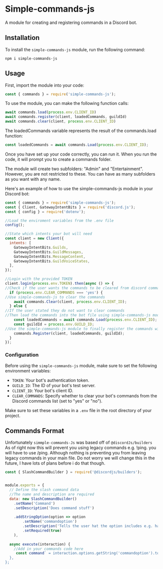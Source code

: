 # Simple-commands-js

A module for creating and registering commands in a Discord bot.

## Installation

To install the `simple-commands-js` module, run the following command:

```shell
npm i simple-commands-js
```



## Usage

First, import the module into your code:

```js
const { commands } = require('simple-commands-js');
```
To use the module, you can make the following function calls:

```js
await commands.load(process.env.CLIENT_ID)
await commands.register(client, loadedCommands, guildId)
await commands.clear(client, process.env.CLIENT_ID)
```
The loadedCommands variable represents the result of the commands.load function:
```js
const loadedCommands = await commands.Load(process.env.CLIENT_ID);
```
Once you have set up your code correctly, you can run it. When you run the code, it will prompt you to create a commands folder.

The module will create two subfolders: "Admin" and "Entertainment". However, you are not restricted to these. You can have as many subfolders as you want with any name.


Here's an example of how to use the simple-commands-js module in your Discord bot:

```js
const { commands } = require('simple-commands-js');
const { Client, GatewayIntentBits } = require('discord.js');
const { config } = require('dotenv');

//Load the enviroment variables from the .env file
config();

//State which intents your bot will need
const client = new Client({
  intents: [
    GatewayIntentBits.Guilds,
    GatewayIntentBits.GuildMessages,
    GatewayIntentBits.MessageContent,
    GatewayIntentBits.GuildVoiceStates,
  ],
});

//Login with the provided TOKEN
client.login(process.env.TOKEN).then(async () => {
//Check if the user wants the commands to be cleared from discord commands list
  if (process.env.CLEAR_COMMANDS === 'yes') {
//Use simple-commands-js to clear the commands
    await commands.Clear(client, process.env.CLIENT_ID);
  } else {
//If the user stated they do not want to clear commands 
//Then load the commands into the bot file using simple-commands-js module
    const loadedCommands = await commands.Load(process.env.CLIENT_ID); // Await the result of the Load function
    const guildId = process.env.GUILD_ID;
//Use the simple-commands-js module to finally register the commands with discord
    commands.Register(client, loadedCommands, guildId);
  }
});

```
### Configuration

Before using the `simple-commands-js` module, make sure to set the following environment variables:

- `TOKEN`: Your bot's authentication token.
- `GUILD_ID`: The ID of your bot's test server.
- `CLIENT_ID`: Your bot's client ID.
- `CLEAR_COMMANDS`: Specify whether to clear your bot's commands from the Discord commands list (set to "yes" or "no").

Make sure to set these variables in a `.env` file in the root directory of your project.


## Commands Format

Unfortunately `simmple-commands-Js` was based off of `@discordJs/builders` As of right now this will prevent you using legacy commands e.g. !ping. you will have to use 
/ping. Although nothing is preventing you from leaving legacy commands in your main file. Do not worry we will change this in the future, I have lots of plans before i do that though.

```js
const { SlashCommandBuilder } = require('@discordjs/builders');


module.exports = {
  // Define the slash command data
  //The name and description are required
  data: new SlashCommandBuilder()
    .setName('Command')
    .setDescription('Does command stuff')
    
    .addStringOption(option => option
        .setName('commandoption')
        .setDescription('Tells the user hat the option includes e.g. has to be a user')
        .setRequired(true)
    ),
  
  async execute(interaction) {
    //Add in your commands code here
     const command` = interaction.options.getString('commandoption').toLowerCase();
  },
};

```

